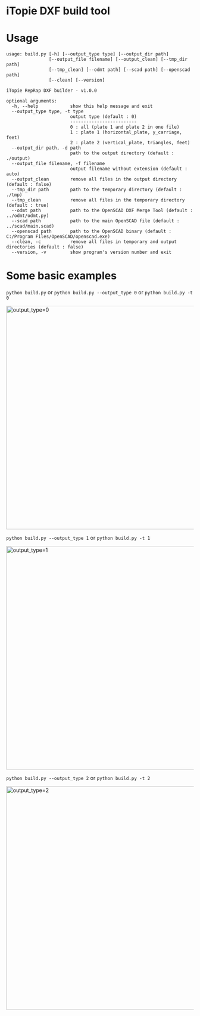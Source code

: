 # iTopie DXF build tool

# Usage
```
usage: build.py [-h] [--output_type type] [--output_dir path]
                [--output_file filename] [--output_clean] [--tmp_dir path]
                [--tmp_clean] [--odmt path] [--scad path] [--openscad path]
                [--clean] [--version]

iTopie RepRap DXF builder - v1.0.0

optional arguments:
  -h, --help            show this help message and exit
  --output_type type, -t type
                        output type (default : 0)
                        -------------------------
                        0 : all (plate 1 and plate 2 in one file)
                        1 : plate 1 (horizontal_plate, y_carriage, feet)
                        2 : plate 2 (vertical_plate, triangles, feet)
  --output_dir path, -d path
                        path to the output directory (default : ./output)
  --output_file filename, -f filename
                        output filename without extension (default : auto)
  --output_clean        remove all files in the output directory (default : false)
  --tmp_dir path        path to the temporary directory (default : ./tmp)
  --tmp_clean           remove all files in the temporary directory (default : true)
  --odmt path           path to the OpenSCAD DXF Merge Tool (default : ../odmt/odmt.py)
  --scad path           path to the main OpenSCAD file (default : ../scad/main.scad)
  --openscad path       path to the OpenSCAD binary (default : C:/Program Files/OpenSCAD/openscad.exe)
  --clean, -c           remove all files in temporary and output directories (default : false)
  --version, -v         show program's version number and exit
```

# Some basic examples
`python build.py` or `python build.py --output_type 0` or `python build.py -t 0`

<img src="http://pix.slic.it/p/4fm" title="output_type=0" width="600" />

`python build.py --output_type 1` or `python build.py -t 1`

<img src="http://pix.slic.it/p/4fn" title="output_type=1" width="600" />

`python build.py --output_type 2` or `python build.py -t 2`

<img src="http://pix.slic.it/p/4fo" title="output_type=2" width="600" />
